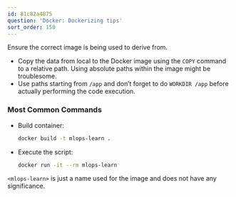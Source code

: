 ```yaml
---
id: 81c82a4875
question: 'Docker: Dockerizing tips'
sort_order: 150
---
```


Ensure the correct image is being used to derive from.

- Copy the data from local to the Docker image using the `COPY` command to a relative path. Using absolute paths within the image might be troublesome.
- Use paths starting from `/app` and don’t forget to do `WORKDIR /app` before actually performing the code execution.

### Most Common Commands

- Build container:

  ```bash
  docker build -t mlops-learn .
  ```

- Execute the script:

  ```bash
  docker run -it --rm mlops-learn
  ```

`<mlops-learn>` is just a name used for the image and does not have any significance.